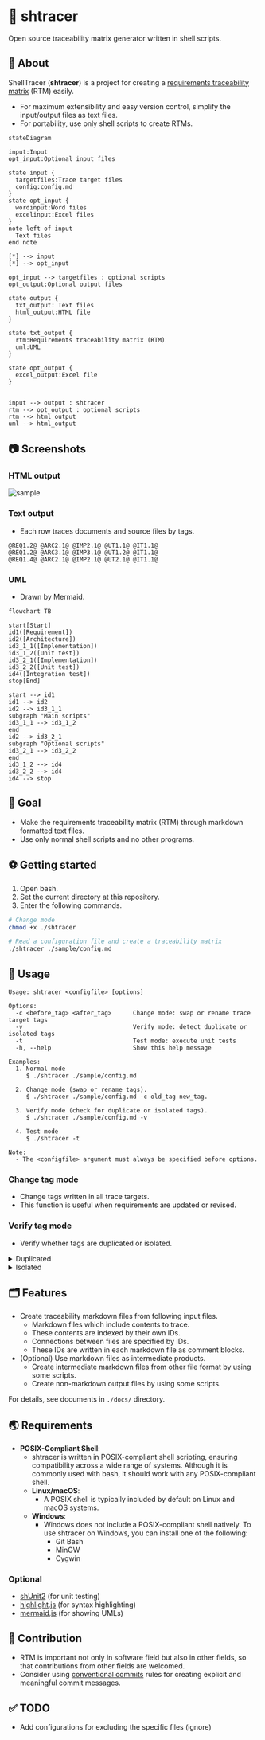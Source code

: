 # 🐚 shtracer

Open source traceability matrix generator written in shell scripts.

## 🚩 About

ShellTracer (**shtracer**) is a project for creating a [requirements traceability matrix](https://en.wikipedia.org/wiki/Traceability_matrix) (RTM) easily.

* For maximum extensibility and easy version control, simplify the input/output files as text files.
* For portability, use only shell scripts to create RTMs.

```mermaid
stateDiagram

input:Input
opt_input:Optional input files

state input {
  targetfiles:Trace target files
  config:config.md
}
state opt_input {
  wordinput:Word files
  excelinput:Excel files
}
note left of input
  Text files
end note

[*] --> input
[*] --> opt_input

opt_input --> targetfiles : optional scripts
opt_output:Optional output files

state output {
  txt_output: Text files
  html_output:HTML file
}

state txt_output {
  rtm:Requirements traceability matrix (RTM)
  uml:UML
}

state opt_output {
  excel_output:Excel file
}


input --> output : shtracer
rtm --> opt_output : optional scripts
rtm --> html_output
uml --> html_output

```

## 📷 Screenshots

### HTML output

![sample](./docs/img/sample.png)

### Text output

* Each row traces documents and source files by tags.

```text
@REQ1.2@ @ARC2.1@ @IMP2.1@ @UT1.1@ @IT1.1@
@REQ1.2@ @ARC3.1@ @IMP3.1@ @UT1.2@ @IT1.1@
@REQ1.4@ @ARC2.1@ @IMP2.1@ @UT2.1@ @IT1.1@
```
### UML

* Drawn by Mermaid.

```mermaid
flowchart TB

start[Start]
id1([Requirement])
id2([Architecture])
id3_1_1([Implementation])
id3_1_2([Unit test])
id3_2_1([Implementation])
id3_2_2([Unit test])
id4([Integration test])
stop[End]

start --> id1
id1 --> id2
id2 --> id3_1_1
subgraph "Main scripts"
id3_1_1 --> id3_1_2
end
id2 --> id3_2_1
subgraph "Optional scripts"
id3_2_1 --> id3_2_2
end
id3_1_2 --> id4
id3_2_2 --> id4
id4 --> stop
```

## 🥅 Goal

* Make the requirements traceability matrix (RTM) through markdown formatted text files.
* Use only normal shell scripts and no other programs.

## ⚽ Getting started

1. Open bash.
1. Set the current directory at this repository.
1. Enter the following commands.

```bash
# Change mode
chmod +x ./shtracer

# Read a configuration file and create a traceability matrix
./shtracer ./sample/config.md
```

## 🚀 Usage

```text
Usage: shtracer <configfile> [options]

Options:
  -c <before_tag> <after_tag>      Change mode: swap or rename trace target tags
  -v                               Verify mode: detect duplicate or isolated tags
  -t                               Test mode: execute unit tests
  -h, --help                       Show this help message

Examples:
  1. Normal mode
     $ ./shtracer ./sample/config.md

  2. Change mode (swap or rename tags).
     $ ./shtracer ./sample/config.md -c old_tag new_tag.

  3. Verify mode (check for duplicate or isolated tags).
     $ ./shtracer ./sample/config.md -v

  4. Test mode
     $ ./shtracer -t

Note:
  - The <configfile> argument must always be specified before options.

```

### Change tag mode

* Change tags written in all trace targets.
* This function is useful when requirements are updated or revised.

### Verify tag mode

* Verify whether tags are duplicated or isolated.

<details>
<summary>Duplicated</summary>

#### Duplicated

```markdown
<!-- in file1 -->
<!-- @TAG1@ -->
## TEST TARGET 1
```

```markdown
<!-- in file2 -->
<!-- @TAG1@ -->
## TEST TARGET 2
```

</details>

<details>
<summary>Isolated</summary>

#### Isolated

```markdown
<!-- in file1 -->
<!-- @TAG1@ -->
## TEST TARGET 1
```

* Except for this, `@TAG1@` never appears in the trace targets.

</details>

## 🗂️ Features

* Create traceability markdown files from following input files.
  * Markdown files which include contents to trace.
  * These contents are indexed by their own IDs.
  * Connections between files are specified by IDs.
  * These IDs are written in each markdown file as comment blocks.
* (Optional) Use markdown files as intermediate products.
  * Create intermediate markdown files from other file format by using some scripts.
  * Create non-markdown output files by using some scripts.

For details, see documents in `./docs/` directory.

## 🌏 Requirements

* **POSIX-Compliant Shell**:
  * shtracer is written in POSIX-compliant shell scripting, ensuring compatibility across a wide range of systems. Although it is commonly used with bash, it should work with any POSIX-compliant shell.
  * **Linux/macOS**:
    * A POSIX shell is typically included by default on Linux and macOS systems.
  * **Windows**:
    * Windows does not include a POSIX-compliant shell natively. To use shtracer on Windows, you can install one of the following:
      * Git Bash
      * MinGW
      * Cygwin

### Optional

* [shUnit2](https://github.com/kward/shunit2) (for unit testing)
* [highlight.js](https://highlightjs.org/) (for syntax highlighting)
* [mermaid.js](https://mermaid.js.org/) (for showing UMLs)

## 📝 Contribution

* RTM is important not only in software field but also in other fields, so that contributions from other fields are welcomed.
* Consider using [conventional commits](https://www.conventionalcommits.org/en/v1.0.0/) rules for creating explicit and meaningful commit messages.

## ✅ TODO

* Add configurations for excluding the specific files (ignore)
